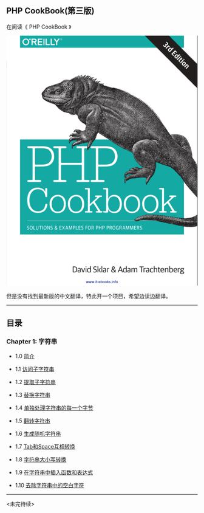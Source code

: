 ## PHP CookBook(第三版) 

在阅读《 PHP CookBook 》

![](imgs/cover.png)


但是没有找到最新版的中文翻译，特此开一个项目，希望边读边翻译。


----------

## 目录 ##

### Chapter 1: 字符串

- 1.0 [简介](content/chapter1_strings_1.0_简介.md)

- 1.1 [访问子字符串](content/chapter1_strings_1.1_访问子字符串.md)

- 1.2 [提取子字符串](content/chapter1_strings_1.2_提取子字符串.md)

- 1.3 [替换字符串 ](content/chapter1_strings_1.3_替换字符串.md)

- 1.4 [单独处理字符串的每一个字节 ](content/chapter1_strings_1.4_单独处理字符串的每一个字节.md)

- 1.5 [翻转字符串](content/chapter1_strings_1.5_翻转字符串.md)

- 1.6 [生成随机字符串](content/chapter1_strings_1.6_生成随机字符串.md)

- 1.7 [Tab和Space互相转换](content/chapter1_strings_1.7_Tab和Space互相转换.md)

- 1.8 [字符串大小写转换](content/chapter1_strings_1.8_字符串大小写转换.md)

- 1.9 [在字符串中插入函数和表达式](content/chapter1_strings_1.9_在字符串中插入函数或者表达式.md)

- 1.10 [去除字符串中的空白字符](content/chapter1_strings_1.10_去除字符串中的空白字符.md)

---
<未完待续>

